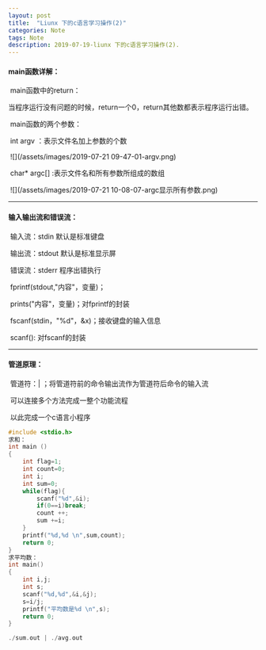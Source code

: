 ```yaml
---
layout: post
title:  "Liunx 下的c语言学习操作(2)"
categories: Note
tags: Note
description: 2019-07-19-liunx 下的c语言学习操作(2).
---
```


#### main函数详解：

​	main函数中的return：

​		当程序运行没有问题的时候，return一个0，return其他数都表示程序运行出错。

​	main函数的两个参数：

​		int argv ：表示文件名加上参数的个数

​		![](/assets/images/2019-07-21 09-47-01-argv.png)

​		char* argc[] :表示文件名和所有参数所组成的数组

​		![](/assets/images/2019-07-21 10-08-07-argc显示所有参数.png)

---

#### 输入输出流和错误流：

​	输入流：stdin 默认是标准键盘

​	输出流：stdout 默认是标准显示屏

​	错误流：stderr 程序出错执行

​	fprintf(stdout,"内容"，变量)；

​	prints("内容"，变量)；对fprintf的封装					

​	fscanf(stdin，"%d"，&x)；接收键盘的输入信息

​	scanf(): 对fscanf的封装

---

#### 管道原理：

​	管道符：|  ；将管道符前的命令输出流作为管道符后命令的输入流

​	可以连接多个方法完成一整个功能流程

​	以此完成一个c语言小程序

```c
#include <stdio.h>
求和：
int main ()
{
    int flag=1;
    int count=0;
    int i;
    int sum=0;
    while(flag){
        scanf("%d",&i);
        if(0==i)break;
        count ++;
        sum +=i;
    }
    printf("%d,%d \n",sum,count);
    return 0;
}
求平均数：
int main()
{
    int i,j;
    int s;
    scanf("%d,%d",&i,&j);
    s=i/j;
    printf("平均数是%d \n",s);
    return 0;
}

./sum.out | ./avg.out  
```



